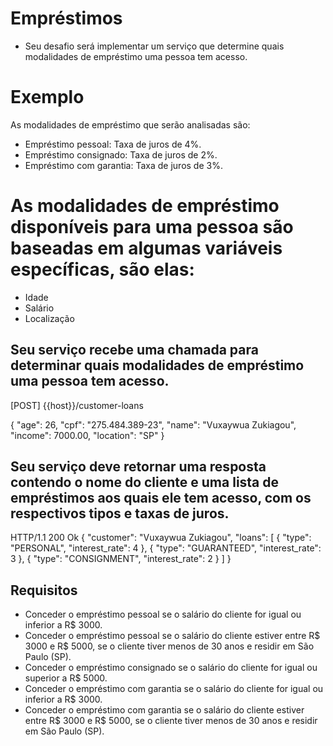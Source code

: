 # Empréstimos
- Seu desafio será implementar um serviço que determine quais modalidades de empréstimo uma pessoa tem acesso.

# Exemplo
As modalidades de empréstimo que serão analisadas são:

- Empréstimo pessoal: Taxa de juros de 4%.
- Empréstimo consignado: Taxa de juros de 2%.
- Empréstimo com garantia: Taxa de juros de 3%.

# As modalidades de empréstimo disponíveis para uma pessoa são baseadas em algumas variáveis específicas, são elas:

- Idade
- Salário
- Localização

## Seu serviço recebe uma chamada para determinar quais modalidades de empréstimo uma pessoa tem acesso.

[POST] {{host}}/customer-loans

{
  "age": 26,
  "cpf": "275.484.389-23",
  "name": "Vuxaywua Zukiagou",
  "income": 7000.00,
  "location": "SP"
}
## Seu serviço deve retornar uma resposta contendo o nome do cliente e uma lista de empréstimos aos quais ele tem acesso, com os respectivos tipos e taxas de juros.

HTTP/1.1 200 Ok
{
  "customer": "Vuxaywua Zukiagou",
  "loans": [
    {
      "type": "PERSONAL",
      "interest_rate": 4
    },
    {
      "type": "GUARANTEED",
      "interest_rate": 3
    },
    {
      "type": "CONSIGNMENT",
      "interest_rate": 2
    }
  ]
}
## Requisitos 

- Conceder o empréstimo pessoal se o salário do cliente for igual ou inferior a R$ 3000.
- Conceder o empréstimo pessoal se o salário do cliente estiver entre R$ 3000 e R$ 5000, se o cliente tiver menos de 30 anos e residir em São Paulo (SP).
- Conceder o empréstimo consignado se o salário do cliente for igual ou superior a R$ 5000.
- Conceder o empréstimo com garantia se o salário do cliente for igual ou inferior a R$ 3000.
- Conceder o empréstimo com garantia se o salário do cliente estiver entre R$ 3000 e R$ 5000, se o cliente tiver menos de 30 anos e residir em São Paulo (SP).